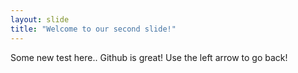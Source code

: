 ```yaml
---
layout: slide
title: "Welcome to our second slide!"
---
```

Some new test here.. Github is great! 
Use the left arrow to go back!
